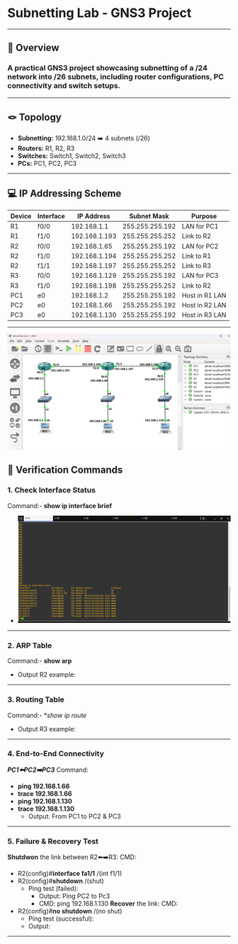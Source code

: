 # Subnetting Lab - GNS3 Project
--------------
## 📌 Overview
### A practical GNS3 project showcasing subnetting of a /24 network into /26 subnets, including router configurations, PC connectivity and switch setups.
---
## 🪢 Topology
- **Subnetting:** 192.168.1.0/24 ➡️ 4 subnets (/26)
- **Routers:** R1, R2, R3
- **Switches:** Switch1, Switch2, Switch3
- **PCs:** PC1, PC2, PC3
---

## 💻 IP Addressing Scheme

| Device | Interface |     IP Address     |   Subnet Mask   |     Purpose     |
|--------| --------- | ------------------ | --------------- | --------------- |
|   R1   |    f0/0   |   192.168.1.1      | 255.255.255.192 |   LAN for PC1   |
|   R1   |    f1/0   |   192.168.1.193    | 255.255.255.252 |   Link to R2    |
|   R2   |    f0/0   |   192.168.1.65     | 255.255.255.192 |   LAN for PC2   |
|   R2   |    f1/0   |   192.168.1.194    | 255.255.255.252 |   Link to R1    |
|   R2   |    f1/1   |   192.168.1.197    | 255.255.255.252 |   Link to R3    |
|   R3   |    f0/0   |   192.168.1.129    | 255.255.255.192 |   LAN for PC3   |
|   R3   |    f1/0   |   192.168.1.198    | 255.255.255.252 |   Link to R2    |
|   PC1  |    e0     |   192.168.1.2      | 255.255.255.192 |  Host in R1 LAN |
|   PC2  |    e0     |   192.168.1.66     | 255.255.255.192 |  Host in R2 LAN |
|   PC3  |    e0     |   192.168.1.130    | 255.255.255.192 |  Host in R3 LAN |

---
![Network Topology](Lab-2/Screenshots/Screenshot%202025-09-16%20193617.png)

## 🔎 Verification Commands
### 1. Check Interface Status
Command:- **show ip interface brief**
- ![Output R1 example](Lab-2/Screenshots/Screenshot%202025-09-16%20194315.png)


----
### 2. ARP Table
Command:- **show arp**
- Output R2 example:

---
### 3. Routing Table
Command:- **show ip route*
- Output R3 example:

 ---

 ### 4. End-to-End Connectivity
 ***PC1⬅️PC2➡️PC3***
Command:
- **ping 192.168.1.66**
- **trace 192.168.1.66**
- **ping 192.168.1.130**
- **trace 192.168.1.130**
  - Output: From PC1 to PC2 & PC3

---
### 5. Failure & Recovery Test
**Shutdwon** the link between R2⬅️➡️R3:
CMD:
- R2(config)#**interface fa1/1** /(int f1/1)
- R2(config)#**shutdown** /(shut)
  - Ping test (failed):
     - Output: Ping PC2 to Pc3
     - CMD: ping 192.168.1.130
**Recover** the link:
CMD:
- R2(config)#**no shutdown** /(no shut)
  - Ping test (successful):
  - Output:

---
